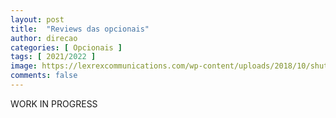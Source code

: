 ```yaml
---
layout: post
title:  "Reviews das opcionais"
author: direcao
categories: [ Opcionais ]
tags: [ 2021/2022 ]
image: https://lexrexcommunications.com/wp-content/uploads/2018/10/shutterstock_683543383.jpg
comments: false
---
```


WORK IN PROGRESS
